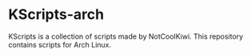 # KScripts-arch
KScripts is a collection of scripts made by NotCoolKiwi. This repository contains scripts for Arch Linux.
